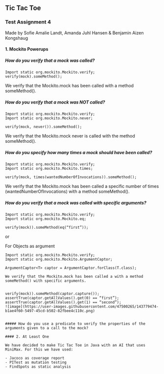 ## Tic Tac Toe
 
### Test Assignment 4 

Made by Sofie Amalie Landt, Amanda Juhl Hansen & Benjamin Aizen Kongshaug

#### 1. Mockito Powerups

##### How do you verify that a mock was called?
```
Import static org.mockito.Mockito.verify;
verify(mock).someMethod();
```

We verify that the Mockito.mock has been called with a method someMethod().

##### How do you verify that a mock was NOT called?
```
Import static org.mockito.Mockito.verify;
Import static org.mockito.Mockito.never;

verify(mock, never()).someMethod();
```
We verify that the Mockito.mock never is called with the method someMethod().

##### How do you specify how many times a mock should have been called?
```
Import static org.mockito.Mockito.verify;
Import static org.mockito.Mockito.times;

verify(mock, times(wantedNumberOfInvocations)).someMethod();
```

We verify that the Mockito.mock has been called a specific number of times (wantedNumberOfInvocations) with a method someMethod().

##### How do you verify that a mock was called with specific arguments?
```
Import static org.mockito.Mockito.verify;
Import static org.mockito.Mockito.eq;

verify(mock)).someMethod(eq(“first”));
```

or 

For Objects as argument

```
Import static org.mockito.Mockito.verify;
Import static org.mockito.Mockito.ArgumentCaptor;

ArgumentCaptor<T> captor = ArgumentCaptor.forClass(T.class);

We verify that the Mockito.mock has been called a with a method someMethod() with specific arguments.


verify(mock)).someMethod(captor.capture());
assertTrue(captor.getAllValues().get(0) == “first”);
assertTrue(captor.getAllValues().get(1) == “second”);
![image](https://user-images.githubusercontent.com/47500265/143779474-b1ae4f60-5497-45cd-b502-82fbee4c110c.png)


##### How do you use a predicate to verify the properties of the arguments given to a call to the mock?

#### 2. At Least One

We have decided to make Tic Tac Toe in Java with an AI that uses MiniMax. For this we have used:

- Jacoco as coverage report
- PITest as mutation testing
- FindSpots as static analysis 



